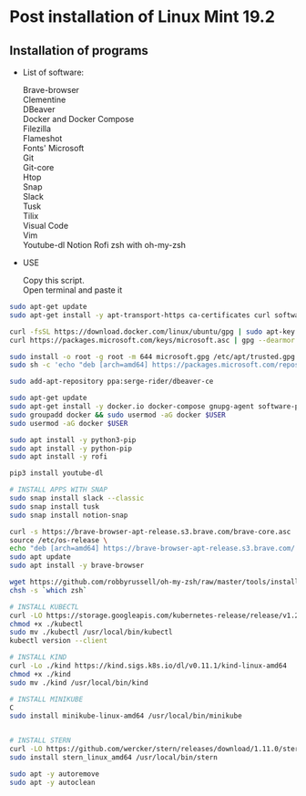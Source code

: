 # Post installation of Linux Mint 19.2
## Installation of programs  
* List of software:
  
  
  Brave-browser  
  Clementine  
  DBeaver  
  Docker  and Docker Compose  
  Filezilla  
  Flameshot  
  Fonts' Microsoft  
  Git  
  Git-core  
  Htop  
  Snap  
  Slack  
  Tusk  
  Tilix  
  Visual Code  
  Vim  
  Youtube-dl
  Notion
  Rofi
  zsh with oh-my-zsh  

* USE

  Copy this script.  
  Open terminal and paste it  
```sh
sudo apt-get update 
sudo apt-get install -y apt-transport-https ca-certificates curl software-properties-common 

curl -fsSL https://download.docker.com/linux/ubuntu/gpg | sudo apt-key add -  && echo -e "\ndeb [arch=amd64] https://download.docker.com/linux/ubuntu bionic stable" | sudo tee -a /etc/apt/sources.list 
curl https://packages.microsoft.com/keys/microsoft.asc | gpg --dearmor > microsoft.gpg 

sudo install -o root -g root -m 644 microsoft.gpg /etc/apt/trusted.gpg.d/ 
sudo sh -c 'echo "deb [arch=amd64] https://packages.microsoft.com/repos/vscode stable main" > /etc/apt/sources.list.d/vscode.list' 

sudo add-apt-repository ppa:serge-rider/dbeaver-ce 

sudo apt-get update 
sudo apt-get install -y docker.io docker-compose gnupg-agent software-properties-common code clementine git git-core snapd zsh vim tilix filezilla htop ttf-mscorefonts-installer flameshot dbeaver-ce 
sudo groupadd docker && sudo usermod -aG docker $USER 
sudo usermod -aG docker $USER 

sudo apt install -y python3-pip 
sudo apt install -y python-pip 
sudo apt install -y rofi 

pip3 install youtube-dl 

# INSTALL APPS WITH SNAP
sudo snap install slack --classic 
sudo snap install tusk 
sudo snap install notion-snap 

curl -s https://brave-browser-apt-release.s3.brave.com/brave-core.asc | sudo apt-key --keyring /etc/apt/trusted.gpg.d/brave-browser-release.gpg add - \
source /etc/os-release \ 
echo "deb [arch=amd64] https://brave-browser-apt-release.s3.brave.com/ $UBUNTU_CODENAME main" | sudo tee /etc/apt/sources.list.d/brave-browser-release-${UBUNTU_CODENAME}.list 
sudo apt update 
sudo apt install -y brave-browser 

wget https://github.com/robbyrussell/oh-my-zsh/raw/master/tools/install.sh -O - | zsh 
chsh -s `which zsh`

# INSTALL KUBECTL
curl -LO https://storage.googleapis.com/kubernetes-release/release/v1.23.0/bin/linux/amd64/kubectl 
chmod +x ./kubectl 
sudo mv ./kubectl /usr/local/bin/kubectl
kubectl version --client 

# INSTALL KIND
curl -Lo ./kind https://kind.sigs.k8s.io/dl/v0.11.1/kind-linux-amd64 
chmod +x ./kind 
sudo mv ./kind /usr/local/bin/kind 

# INSTALL MINIKUBE 
C
sudo install minikube-linux-amd64 /usr/local/bin/minikube 


# INSTALL STERN
curl -LO https://github.com/wercker/stern/releases/download/1.11.0/stern_linux_amd64
sudo install stern_linux_amd64 /usr/local/bin/stern

sudo apt -y autoremove 
sudo apt -y autoclean 

```
